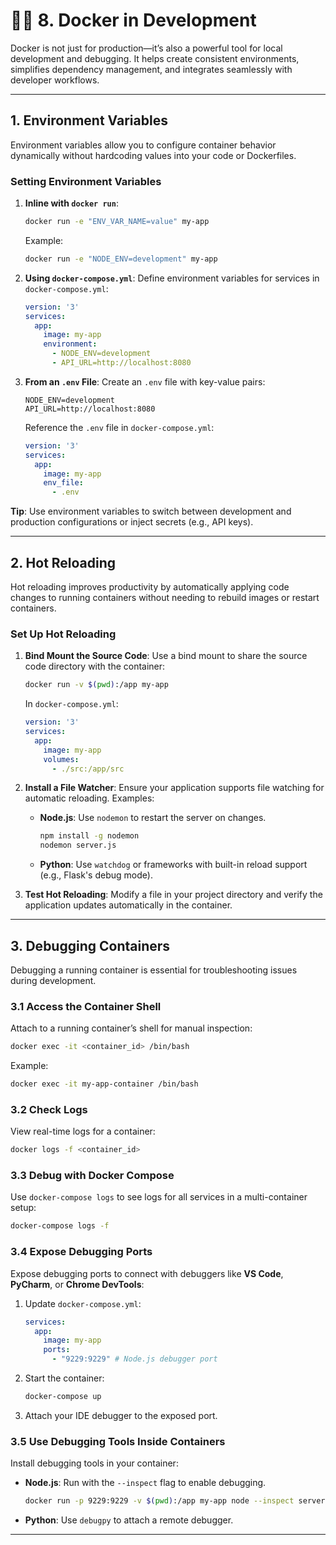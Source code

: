 ﻿# 🧑‍💻 **8. Docker in Development**

Docker is not just for production—it’s also a powerful tool for local development and debugging. It helps create consistent environments, simplifies dependency management, and integrates seamlessly with developer workflows.

---

## **1. Environment Variables**

Environment variables allow you to configure container behavior dynamically without hardcoding values into your code or Dockerfiles.

### **Setting Environment Variables**
1. **Inline with `docker run`**:
   ```bash
   docker run -e "ENV_VAR_NAME=value" my-app
   ```
   Example:
   ```bash
   docker run -e "NODE_ENV=development" my-app
   ```

2. **Using `docker-compose.yml`**:
   Define environment variables for services in `docker-compose.yml`:
   ```yaml
   version: '3'
   services:
     app:
       image: my-app
       environment:
         - NODE_ENV=development
         - API_URL=http://localhost:8080
   ```

3. **From an `.env` File**:
   Create an `.env` file with key-value pairs:
   ```plaintext
   NODE_ENV=development
   API_URL=http://localhost:8080
   ```

   Reference the `.env` file in `docker-compose.yml`:
   ```yaml
   version: '3'
   services:
     app:
       image: my-app
       env_file:
         - .env
   ```

**Tip**: Use environment variables to switch between development and production configurations or inject secrets (e.g., API keys).

---

## **2. Hot Reloading**

Hot reloading improves productivity by automatically applying code changes to running containers without needing to rebuild images or restart containers.

### **Set Up Hot Reloading**
1. **Bind Mount the Source Code**:
   Use a bind mount to share the source code directory with the container:
   ```bash
   docker run -v $(pwd):/app my-app
   ```

   In `docker-compose.yml`:
   ```yaml
   version: '3'
   services:
     app:
       image: my-app
       volumes:
         - ./src:/app/src
   ```

2. **Install a File Watcher**:
   Ensure your application supports file watching for automatic reloading. Examples:
   - **Node.js**: Use `nodemon` to restart the server on changes.
     ```bash
     npm install -g nodemon
     nodemon server.js
     ```
   - **Python**: Use `watchdog` or frameworks with built-in reload support (e.g., Flask's debug mode).

3. **Test Hot Reloading**:
   Modify a file in your project directory and verify the application updates automatically in the container.

---

## **3. Debugging Containers**

Debugging a running container is essential for troubleshooting issues during development.

### **3.1 Access the Container Shell**
Attach to a running container’s shell for manual inspection:
```bash
docker exec -it <container_id> /bin/bash
```
Example:
```bash
docker exec -it my-app-container /bin/bash
```

### **3.2 Check Logs**
View real-time logs for a container:
```bash
docker logs -f <container_id>
```

### **3.3 Debug with Docker Compose**
Use `docker-compose logs` to see logs for all services in a multi-container setup:
```bash
docker-compose logs -f
```

### **3.4 Expose Debugging Ports**
Expose debugging ports to connect with debuggers like **VS Code**, **PyCharm**, or **Chrome DevTools**:
1. Update `docker-compose.yml`:
   ```yaml
   services:
     app:
       image: my-app
       ports:
         - "9229:9229" # Node.js debugger port
   ```
2. Start the container:
   ```bash
   docker-compose up
   ```
3. Attach your IDE debugger to the exposed port.

### **3.5 Use Debugging Tools Inside Containers**
Install debugging tools in your container:
- **Node.js**: Run with the `--inspect` flag to enable debugging.
  ```bash
  docker run -p 9229:9229 -v $(pwd):/app my-app node --inspect server.js
  ```
- **Python**: Use `debugpy` to attach a remote debugger.

---
